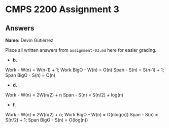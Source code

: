 # CMPS 2200 Assignment 3
## Answers

**Name:** Devin Gutierrez


Place all written answers from `assignment-03.md` here for easier grading.

- **b.**

Work -  W(n) = W(n-1) + 1; Work BigO - W(n) = O(n)
Span - S(n) = S(n-1) + 1; Span BigO - S(n) = O(n)


- **d.**

Work - W(n) = 2W(n/2) + n
Span - S(n) = S(n/2) + log(n)




- **f.**

Work - W(n) = 2W(n/2) + n; Work BigO - W(n) = O(nlog(n))
Span - S(n) = S(n/2) + 1; Span BigO - S(n) = O(log(n))
